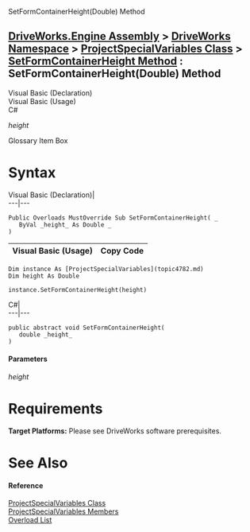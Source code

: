 SetFormContainerHeight(Double) Method   
  
[DriveWorks.Engine Assembly](topic2156.md) > [DriveWorks Namespace](topic2159.md) > [ProjectSpecialVariables Class](topic4782.md) > [SetFormContainerHeight Method](topic4790.md) : SetFormContainerHeight(Double) Method  
---  
  
Visual Basic (Declaration)    
Visual Basic (Usage)    
C# 

_height_
    

Glossary Item Box

# Syntax

Visual Basic (Declaration)|   
---|---  
      
    
    Public Overloads MustOverride Sub SetFormContainerHeight( _
       ByVal _height_ As Double _
    )   
  
Visual Basic (Usage)| Copy Code  
---|---  
      
    
    Dim instance As [ProjectSpecialVariables](topic4782.md)
    Dim height As Double
     
    instance.SetFormContainerHeight(height)  
  
C#|   
---|---  
      
    
    public abstract void SetFormContainerHeight( 
       double _height_
    )  
  
#### Parameters

 _height_
    

# Requirements

**Target Platforms:** Please see DriveWorks software prerequisites.

# See Also

#### Reference

[ProjectSpecialVariables Class](topic4782.md)   
[ProjectSpecialVariables Members](topic4783.md)   
[Overload List](topic4790.md)


